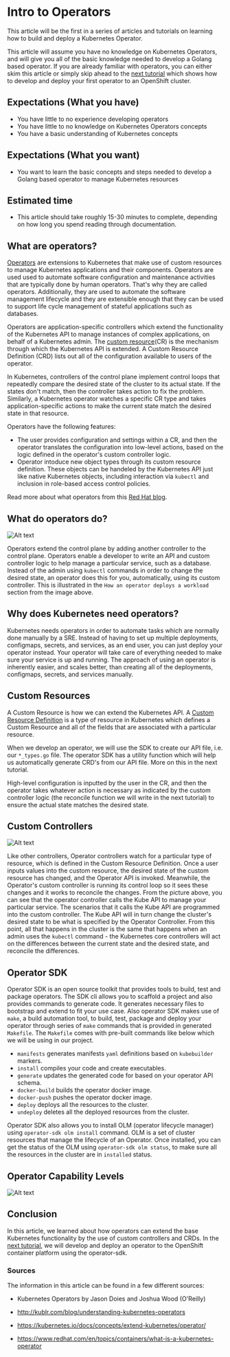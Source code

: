 # Intro to Operators

This article will be the first in a series of articles and tutorials on learning how to build and deploy 
a Kubernetes Operator. 

This article will assume you have no knowledge on Kubernetes Operators, and will 
give you all of the basic knowledge needed to develop a
Golang based operator. If you are already familiar with operators, you can either skim this article or 
simply skip ahead to the [next tutorial](https://github.ibm.com/TT-ISV-org/operator/blob/main/BEGINNER_TUTORIAL.md) which shows how to develop and deploy your first operator to 
an OpenShift cluster.


## Expectations (What you have)
* You have little to no experience developing operators
* You have little to no knowledge on Kubernetes Operators concepts
* You have a basic understanding of Kubernetes concepts

## Expectations (What you want)
* You want to learn the basic concepts and steps needed to develop a Golang based operator to manage Kubernetes resources

## Estimated time
* This article should take roughly 15-30 minutes to complete, depending on how long you spend reading through 
documentation.

## What are operators?
[Operators](https://kubernetes.io/docs/concepts/extend-kubernetes/operator/) are extensions to Kubernetes that make use of custom resources 
to manage Kubernetes applications and their components. Operators are used used to automate software configuration and maintenance activities 
that are typically done by human operators. That's why they are called operators. Additionally, they are used to automate the software 
management lifecycle and they are extensible enough that they can be used to support life cycle management of stateful applications such as databases.

Operators are application-specific controllers which extend the functionality of the Kubernetes API to manage instances of complex applications, on behalf of a Kubernetes admin. The [custom resource](https://kubernetes.io/docs/concepts/extend-kubernetes/api-extension/custom-resources/)(CR) is the mechanism through which the Kubernetes API is extended. 
A Custom Resource Definition (CRD) lists out all of the configuration available to users of the operator. 

In Kubernetes, controllers of the
control plane implement control loops that repeatedly compare the desired state of the cluster to its actual state. If the states don't match,
then the controller takes action to fix the problem. Similarly, a Kubernetes operator watches a specific CR type and takes application-specific actions to make the current state match the desired state in that resource.

Operators have the following features:

* The user provides configuration and settings within a CR, and then the operator translates the configuration into low-level actions,
based on the logic defined in the operator's custom controller logic.
* Operator intoduce new object types through its custom resource definition. These objects can be handeled by the Kubernetes API just like
native Kubernetes objects, including interaction via `kubectl` and inclusion in role-based access control policies.


Read more about what operators from this [Red Hat blog](https://www.redhat.com/en/topics/containers/what-is-a-kubernetes-operator).

## What do operators do?

![Alt text](./images/operator-interactions.png)

Operators extend the control plane by adding another controller to the control plane. Operators enable a developer to write an API and custom controller logic to help manage 
a particular service, such as a database. Instead of the admin using `kubectl` commands 
in order to change the desired state, an operator does this for you, automatically, using 
its custom controller. This is illustrated in the `How an operator deploys a workload` section
from the image above.
 
## Why does Kubernetes need operators?

Kubernetes needs operators in order to automate tasks which are normally done manually by a 
SRE. Instead of having to set up multiple deployments, configmaps, secrets, and services, as 
an end user, you can just deploy your operator instead. Your operator will take care of everything
needed to make sure your service is up and running. The approach of using an operator is 
inherently easier, and scales better, than creating all of the deployments, configmaps, secrets, and services manually. 

## Custom Resources
A Custom Resource is how we can extend the Kubernetes API. A [Custom Resource Definition](https://kubernetes.io/docs/concepts/extend-kubernetes/api-extension/custom-resources/#customresourcedefinitions) is a 
type of resource in Kubernetes which defines a Custom Resource and all of the fields that 
are associated with a particular resource. 

When we develop an operator, we will use the SDK to create our API file, i.e. our `*_types.go` file.
The operator SDK has a utility function which will help us automatically generate CRD's from our 
API file. More on this in the next tutorial.

High-level configuration is inputted by the user in the CR, and then the operator takes 
whatever action is necessary as indicated by the custom controller logic (the reconcile function we will write in the next tutorial) to ensure the actual state matches the desired state.

## Custom Controllers

![Alt text](./images/operator-reconciliation.png)

Like other controllers, Operator controllers watch for a particular type of resource, which is defined 
in the Custom Resource Definition. Once a user inputs values into the custom resource, the 
desired state of the custom resource has changed, and the Operator API is invoked. Meanwhile, the Operator's custom controller is running its control loop so it sees these changes and it works to reconcile the changes.
From the picture above, you can see that the operator controller calls the Kube API to manage your particular service. The scenarios that it calls the Kube API are programmed into the custom controller. The Kube API will in turn 
change the cluster's desired state to be what is specified by the Operator Controller. From
this point, all that happens in the cluster is the same that happens when an admin uses 
the `kubectl` command - the Kubernetes core controllers will act on the differences between
the current state and the desired state, and reconcile the differences. 


## Operator SDK

Operator SDK is an open source toolkit that provides tools to build, test and package operators. The SDK cli allows you to scaffold a project and also provides commands to generate code. It generates necessary files to bootstrap and extend to fit your use case. Also operator SDK makes use of `make`, a build automation tool, to build, test, package and deploy your operator through series of `make` commands that is provided in generated `Makefile`. The `Makefile` comes with pre-built commands like below which we will be using in our project.

* `manifests` generates manifests `yaml` definitions based on `kubebuilder` markers.
* `install` compiles your code and create executables.
* `generate` updates the generated code for based on your operator API schema.
* `docker-build` builds the operator docker image.
* `docker-push` pushes the operator docker image.
* `deploy` deploys all the resources to the cluster.
* `undeploy` deletes all the deployed resources from the cluster.

Operator SDK also allows you to install OLM (operator lifecycle manager) using `operator-sdk olm install` command. OLM is a set of cluster resources that manage the lifecycle of an Operator. Once installed, you can get the status of the OLM using `operator-sdk olm status`, to make sure all the resources in the cluster are in `installed` status.

## Operator Capability Levels

![Alt text](./images/operator-capability-level.png)


## Conclusion
In this article, we learned about how operators can extend the base Kubernetes functionality 
by the use of custom controllers and CRDs. In the [next tutorial](https://github.ibm.com/TT-ISV-org/operator/blob/main/BEGINNER_TUTORIAL.md), we will develop and deploy 
an operator to the OpenShift container platform using the operator-sdk.

### Sources

The information in this article can be found in a few different sources:

* Kubernetes Operators by Jason Doies and Joshua Wood (O'Reilly)

* http://kublr.com/blog/understanding-kubernetes-operators

* https://kubernetes.io/docs/concepts/extend-kubernetes/operator/

* https://www.redhat.com/en/topics/containers/what-is-a-kubernetes-operator

<!-- 


**To understand how Operators work at a high level, first we need to understand some of the basic features of how Kubernetes works**, features which Operators take advantage of.

### Workloads on Kubernetes

<center><div><img src="./images/operator-workload.png" /></div></center>

A "workload" is an application running on Kubernetes. Usually, this is done in as a `Deployment`. A [`Deployment`](https://kubernetes.io/docs/concepts/workloads/controllers/deployment/) runs a set of pod replicas which just ensures that a certain amount of pods are running at a given time. 

Once your application is running, you can make it available as a `Service`. A [`Service`](https://kubernetes.io/docs/concepts/services-networking/service/) is a way to expose an application running on a set of Pods as an endpoint, so that other client applications can invoke your 
service. 

## How Kubernetes works 
Each Kubernetes cluster consists of the components that make up the control plane (more on that later) and at least one worker machine 
called a `node`.  A node may be a physical or virtual machine. The worker nodes host the 
application workload in the form of Pods. More worker nodes on more computers provide more 
capacity for running workloads.

The [control plane](https://kubernetes.io/docs/reference/glossary/?all=true#term-control-plane) manages the worker nodes and Pods in your cluster.

### Control Plane Components -->

<!-- ![Alt text](./images/components-of-kubernetes.svg) -->
<!-- <img src="./images/components-of-kubernetes"> -->
<!-- 
The two control plane components that are very important for operator development are
the `kube-apiserver` (also known as API server or Kubernetes API) and the `kube-controller-manager`.
Whenever an admin works with a tool such as the 
`kubectl` CLI, the admin is using the `kube-apiserver` to tell the control plane to manage the cluster in a 
certain way. When we deploy a workload, the `kube-controller-manager` will use its controllers to update resources so that the actual state is the same as the desired state.

To learn more about control plane components, read from the [official Kubernetes documentation](https://kubernetes.io/docs/concepts/overview/components/#control-plane-components). 

## Controllers

A control loop is a loop which regulates the state of the system. **The control loop is the heart of Kubernetes and its declaritive system.** In Kubernetes, controllers are control 
loops that watch the current state of the cluster. Each controller tries to move the current
state closer to the desired state.

### Desired State and Current State
A cluster has two states: the desired (or expected) state, and the current state.

If those two states differ, the [controller](https://kubernetes.io/docs/concepts/architecture/controller/) will communicate with the API server
to create, delete, or update resources until the `current state` is the same as the `desired state`. Cluster administrators 
are able to change the desired state of the cluster by issuing commands such as `kubectl create` 
or `kubectl apply -f`.

**You will see `spec` used a lot throughout Kubernetes documentation and that refers to `desired state`. In turn, `status` refers to current state.** 

### Controller pattern
Each controller will watch one specific type of Kubernetes resource. Each resource will have a 
field called `spec` which is the `desired state` of that resource. When it comes to operators we will be using the controller pattern to create a custom controller and a custom resource, and have our controller watch our custom resource.

The controller for that resource is responsible for bringing the `current state`
to be closer (and eventually be equal) to the `desired state` using the API server. Read 
more about this topic [here](https://kubernetes.io/docs/concepts/architecture/controller/#controller-pattern).

### Kubernetes Design

![Alt text](./images/operator-reconciliation-kube-only.png)

Kubernetes uses lots of different controllers which each manage one aspect of the cluster. To align the current state with the desired state, the `kube-controller-manager` iterates through a set of controllers (Deployment controller, Job controller, etc.) in an infinite loop that detects how current state is different from desired state and adjusts current state to eliminate (attempt to eliminate) those differences. 

Controllers can act on core resources such as deployments or services, which are typically part of the Kubernetes controller manager in the control plane, or can watch and manipulate user-defined custom resources. The user-defined custom resources are what an operator helps manage.  -->